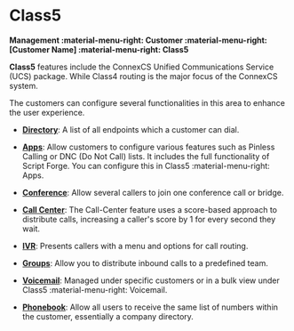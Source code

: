 # Class5

**Management :material-menu-right: Customer :material-menu-right: [Customer Name] :material-menu-right: Class5**

**Class5** features include the ConnexCS Unified Communications Service (UCS) package. While Class4 routing is the major focus of the ConnexCS system.

The customers can configure several functionalities in this area to enhance the user experience.

+ [**Directory**](https://docs.connexcs.com/class5/phonebook/): A list of all endpoints which a customer can dial.

+ [**Apps**](/class5/apps/): Allow customers to configure various features such as Pinless Calling or DNC (Do Not Call) lists. It includes the full functionality of Script Forge.
You can configure this in Class5 :material-menu-right: Apps.

+ [**Conference**](/class5/creating-conference/): Allow several callers to join one conference call or bridge.

+ [**Call Center**](https://docs.connexcs.com/class5/call-center/): The Call-Center feature uses a score-based approach to distribute calls, increasing a caller's score by 1 for every second they wait.

+ [**IVR**](/class5/creating-ivr/): Presents callers with a menu and options for call routing.

+ [**Groups**](/class5/creating-group/): Allow you to distribute inbound calls to a predefined team.

+ [**Voicemail**](/class5/voicemail/): Managed under specific customers or in a bulk view under Class5 :material-menu-right: Voicemail.

+ [**Phonebook**](/class5/phonebook/): Allow all users to receive the same list of numbers within the customer, essentially a company directory.
<!--stackedit_data:
eyJoaXN0b3J5IjpbLTIwMjg5MjkxNjZdfQ==
-->
